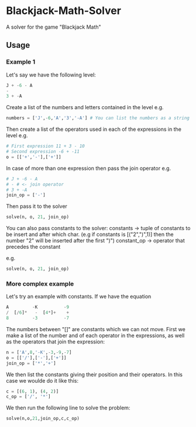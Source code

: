 # Blackjack-Math-Solver
A solver for the game "Blackjack Math"

## Usage

### Example 1
Let's say we have the following level:

```python
J + -6 - A
-
3 + -A
```

Create a list of the numbers and letters contained in the level
e.g.
```python
numbers = ['J',-6,'A','3','-A'] # You can list the numbers as a string or as an integer
```

Then create a list of the operators used in each of the expressions in the level
e.g.
```python
# First expression 11 + 3 - 10
# Second expression -6 + -11
o = [['+','-'],['+']] 
```

In case of more than one expression then pass the join operator
e.g.
```python
# J + -6 - A
# - # <- join operator
# 3 + -A
join_op = ['-'] 
```

Then pass it to the solver
```python
solve(n, o, 21, join_op)
```
 You can also pass constants to the solver:
 constants -> tuple of constants to be insert and after which char. (e.g if constants
 is [("2",")",1)] then the number "2" will be inserted after the first ")")
 constant_op -> operator that precedes the constant
 
 e.g.
 ```python
solve(n, o, 21, join_op)
```

### More complex example
Let's try an example with constants. If we have the equation
```python
A         -K          -9
/  [/6]*   -  [4*]+    +
8         -3          -7
```
The numbers between "[]" are constants which we can not move.
First we make a list of the number and of each operator in the expressions, as well as the 
operators that join the expression:
```python
n = ['A',8,'-K',-3,-9,-7]
o = [['/'],['-'],['+']]
join_op = ['*','+']
```
We then list the constants giving their position and their operators. In this case we woulde do it
like this:
```python
c = [(6, 1), (4, 2)]
c_op = ['/', '*']
```
We then run the following line to solve the problem:
```python
solve(n,o,21,join_op,c,c_op)
```
